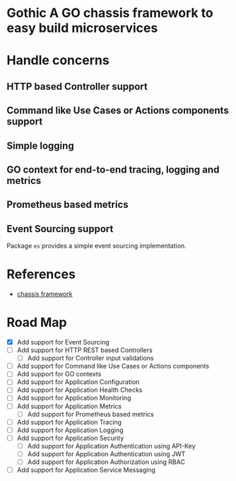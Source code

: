 # Gothic A GO chassis framework to easy build microservices


# Handle concerns

## HTTP based Controller support

## Command like Use Cases or Actions components support

## Simple logging

## GO context for end-to-end tracing, logging and metrics

## Prometheus based metrics

## Event Sourcing support

Package `es` provides a simple event sourcing implementation.

# References

* [chassis framework](https://microservices.io/patterns/microservice-chassis.html)

# Road Map

* [X] Add support for Event Sourcing
* [ ] Add support for HTTP REST based Controllers
  * [ ] Add support for Controller input validations
* [ ] Add support for Command like Use Cases or Actions components
* [ ] Add support for GO contexts
* [ ] Add support for Application Configuration
* [ ] Add support for Application Health Checks
* [ ] Add support for Application Monitoring
* [ ] Add support for Application Metrics
  * [ ] Add support for Prometheus based metrics
* [ ] Add support for Application Tracing
* [ ] Add support for Application Logging
* [ ] Add support for Application Security
  * [ ] Add support for Application Authentication using API-Key
  * [ ] Add support for Application Authentication using JWT
  * [ ] Add support for Application Authorization using RBAC
* [ ] Add support for Application Service Messaging
